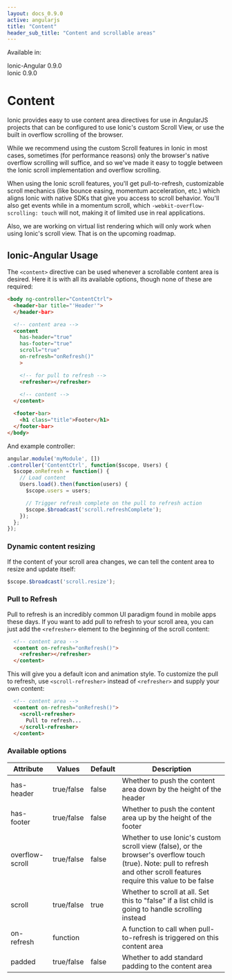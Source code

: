 ```yaml
---
layout: docs_0.9.0
active: angularjs
title: "Content"
header_sub_title: "Content and scrollable areas"
---
```


Available in:
<div class="label label-danger">Ionic-Angular 0.9.0</div>
<div class="label label-primary">Ionic 0.9.0</div>


Content
===

Ionic provides easy to use content area directives for use in AngularJS projects that can be configured to use Ionic's custom Scroll View, or use the built in overflow scrolling of the browser.

While we recommend using the custom Scroll features in Ionic in most cases, sometimes (for performance reasons) only the browser's native overflow scrolling will suffice, and so we've made it easy to toggle between the Ionic scroll implementation and overflow scrolling.

When using the Ionic scroll features, you'll get pull-to-refresh, customizable scroll mechanics (like bounce easing, momentum acceleration, etc.) which aligns Ionic with native SDKs that give you access to scroll behavior. You'll also get events while in a momentum scroll, which `-webkit-overflow-scrolling: touch` will not, making it of limited use in real applications.

Also, we are working on virtual list rendering which will only work when using Ionic's scroll view. That is on the upcoming roadmap.

## Ionic-Angular Usage

The `<content>` directive can be used whenever a scrollable content area is desired. Here it is with all its available options, though none of these are required:

```html
<body ng-controller="ContentCtrl">
  <header-bar title="'Header'">
  </header-bar>

  <!-- content area -->
  <content
    has-header="true"
    has-footer="true"
    scroll="true"
    on-refresh="onRefresh()"
    >

    <!-- for pull to refresh -->
    <refresher></refresher>
    
    <!-- content -->
  </content>

  <footer-bar>
    <h1 class="title">Footer</h1>
  </footer-bar>
</body>
```

And example controller:

```javascript
angular.module('myModule', [])
.controller('ContentCtrl', function($scope, Users) {
  $scope.onRefresh = function() {
    // Load content
    Users.load().then(function(users) {
      $scope.users = users;

      // Trigger refresh complete on the pull to refresh action
      $scope.$broadcast('scroll.refreshComplete');
    });
  };
});

```

### Dynamic content resizing

If the content of your scroll area changes, we can tell the content area to resize and update itself:

```javascript
$scope.$broadcast('scroll.resize');
```

### Pull to Refresh

Pull to refresh is an incredibly common UI paradigm found in mobile apps these days. If you want to add pull to refresh to your scroll area, you can just add the `<refresher>` element to the beginning of the scroll content:

```html
  <!-- content area -->
  <content on-refresh="onRefresh()">
    <refresher></refresher>
  </content>
```

This will give you a default icon and animation style. To customize the pull to refresh, use `<scroll-refresher>` instead of `<refresher>` and supply your own content:

```html
  <!-- content area -->
  <content on-refresh="onRefresh()">
    <scroll-refresher>
      Pull to refresh...
    </scroll-refresher>
  </content>
```


### Available options

<table class="table">
  <thead>
    <tr>
      <th>Attribute</th>
      <th>Values</th>
      <th>Default</th>
      <th>Description</th>
    </tr>
  </thead>
  <tbody>
    <tr>
      <td>has-header</td>
      <td>true/false</td>
      <td>false</td>
      <td>Whether to push the content area down by the height of the header</td>
    </tr>
    <tr>
      <td>has-footer</td>
      <td>true/false</td>
      <td>false</td>
      <td>Whether to push the content area up by the height of the footer</td>
    </tr>
    <tr>
      <td>overflow-scroll</td>
      <td>true/false</td>
      <td>false</td>
      <td>Whether to use Ionic's custom scroll view (false), or the browser's overflow touch (true). Note: pull to refresh
          and other scroll features require this value to be false</td>
    </tr>
    <tr>
      <td>scroll</td>
      <td>true/false</td>
      <td>true</td>
      <td>Whether to scroll at all. Set this to "false" if a list child is going to handle scrolling instead</td>
    </tr>
    <tr>
      <td>on-refresh</td>
      <td>function</td>
      <td></td>
      <td>A function to call when pull-to-refresh is triggered on this content area</td>
    </tr>
<!--
    <tr>
      <td>on-refresh-opening</td>
      <td>function(amount)</td>
      <td></td>
      <td>A function to call as the pull to refresh opens. amount is a value in the range 0 <= amount <= 1. This function is
          throttled to improve performance.</td>
    </tr>
-->
    <tr>
      <td>padded</td>
      <td>true/false</td>
      <td>false</td>
      <td>Whether to add standard padding to the content area</td>
    </tr>
  </tbody>
</table>

